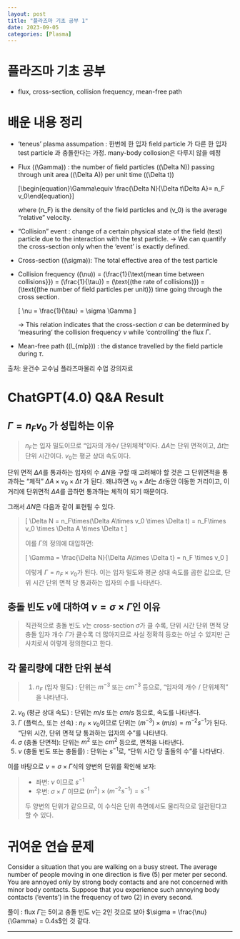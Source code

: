 ```yaml
---
layout: post
title: "플라즈마 기초 공부 1"
date: 2023-09-05
categories: [Plasma]
---
```


# 플라즈마 기초 공부

- flux, cross-section, collision frequency, mean-free path

# 배운 내용 정리

- ‘teneus’ plasma assumpation : 한번에 한 입자 field particle 가 다른 한 입자 test particle 과 충돌한다는 가정. many-body collosion은 다루지 않을 예정
- Flux (\(\Gamma\)) : the number of field particles (\(\Delta N\)) passing through unit area (\(\Delta A\)) per unit time (\(\Delta t\))
    
    \[\begin{equation}\Gamma\equiv \frac{\Delta N}{\Delta t\Delta A}= n_F v_0\end{equation}\]
    
    where \(n_F\) is the density of the field particles and \(v_0\) is the average “relative” velocity.
    
- “Collision” event : change of a certain physical state of the field (test) particle due to the interaction with the test particle.
→ We can quantify the cross-section only when the ‘event’ is exactly defined.
- Cross-section (\(\sigma\)): The total effective area of the test particle
- Collision frequency (\(\nu\))  = \(\frac{1}{\text{mean time between collisions}}\) = \(\frac{1}{\tau}\) = \(\text{(the rate of collisions)}\) = \(\text{(the number of field particles per unit)}\) time going through the cross section.
    
    \[
    \nu = \frac{1}{\tau} = \sigma \Gamma
    \]
    
    → This relation indicates that the cross-section $\sigma$ can be determined by ‘measuring’ the collision frequency $\nu$ while ‘controlling’ the flux $\Gamma$.
    
- Mean-free path (\(l_{mlp}\)) : the distance travelled by the field particle during $\tau$.

출처: 윤건수 교수님 플라즈마물리 수업 강의자료

# ChatGPT(4.0) Q&A Result

## $\Gamma = n_F v_0$ 가 성립하는 이유

> $n_F$는 입자 밀도이므로 “입자의 개수/ 단위체적”이다. $\Delta A$는 단위 면적이고, $\Delta t$는 단위 시간이다. $v_0$는 평균 상대 속도이다.

단위 면적 $\Delta A$를 통과하는 입자의 수 $\Delta N$을 구할 때 고려해야 할 것은 그 단위면적을 통과하는 “체적” $\Delta A \times v_0\times \Delta t$ 가 된다. 왜냐하면 $v_0\times \Delta t$는 $\Delta t$동안 이동한 거리이고, 이 거리에 단위면적 $\Delta A$를 곱하면 통과하는 체적이 되기 때문이다.

그래서 $\Delta N$은 다음과 같이 표현될 수 있다.
> 
> 
> \[
> \Delta N = n_F\times(\Delta A\times v_0 \times \Delta t) = n_F\times v_0 \times \Delta A \times \Delta t
> \]
> 
> 이를 $\Gamma$의 정의에 대입하면: 
> 
> \[
> \Gamma = \frac{\Delta N}{\Delta A\times \Delta t} = n_F \times v_0
> \]
> 
> 이렇게 $\Gamma = n_F\times v_0$가 된다. 이는 입자 밀도와 평균 상대 속도를 곱한 값으로, 단위 시간 단위 면적 당 통과하는 입자의 수를 나타낸다.
> 

## 충돌 빈도 $\nu$에 대하여 $\nu = \sigma \times \Gamma$인 이유

> 직관적으로 충돌 빈도 $\nu$는 cross-section $\sigma$가 클 수록, 단위 시간 단위 면적 당 충돌 입자 개수 $\Gamma$가 클수록 더 많아지므로 사실 정확히 등호는 아닐 수 있지만 근사치로서 이렇게 정의한다고 한다.
> 

## 각 물리량에 대한 단위 분석

> 1.  $n_F$ (입자 밀도) : 단위는 $m^{-3}$ 또는 $cm^{-3}$ 등으로, “입자의 개수 / 단위체적” 을 나타낸다.
2. $v_0$ (평균 상대 속도) : 단위는 $m/s$ 또는 $cm/s$ 등으로, 속도를 나타낸다.
3. $\Gamma$ (플럭스, 또는 선속) : $n_F\times v_0$이므로 단위는 $(m^{-3})\times(m/s) = m^{-2}s^{-1}$가 된다. “단위 시간, 단위 면적 당 통과하는 입자의 수”를 나타낸다.
4. $\sigma$ (충돌 단면적): 단위는 $m^2$ 또는 $cm^2$ 등으로, 면적을 나타낸다. 
5. $\nu$ (충돌 빈도 또는 충돌률) : 단위는 $s^{-1}$로, “단위 시간 당 출돌의 수”를 나타낸다.

이를 바탕으로 $\nu = \sigma \times \Gamma$식의 양변의 단위를 확인해 보자:
> 
> - 좌변: $\nu$ 이므로 $s^{-1}$
> - 우변: $\sigma \times \Gamma$  이므로 $(m^2)\times(m^{-2}s^{-1}) = s^{-1}$
> 
> 두 양변의 단위가 같으므로, 이 수식은 단위 측면에서도 물리적으로 일관된다고 할 수 있다. 
> 

# 귀여운 연습 문제

Consider a situation that you are walking on a busy street. The average number of people moving in one direction is five (5) per meter per second. You are annoyed only by strong body contacts and are not concerned with minor body contacts. Suppose that you experience such annoying body contacts (’events’) in the frequency of two (2) in every second. 

풀이 : flux $\Gamma$는 5이고 충돌 빈도 $\nu$는 2인 것으로 보아 $\sigma = \frac{\nu}{\Gamma} = 0.4s$인 것 같다.

---